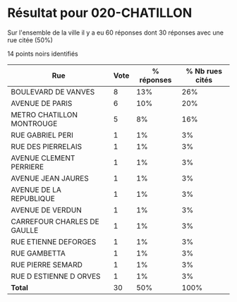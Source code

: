 # Résultat pour 020-CHATILLON

Sur l'ensemble de la ville il y a eu 60 réponses dont 30 réponses avec une rue citée (50%)

14 points noirs identifiés

| Rue | Vote | % réponses | % Nb rues cités|
|-----|------|------------|----------------|
| BOULEVARD DE VANVES | 8 | 13% | 26%|
| AVENUE DE PARIS | 6 | 10% | 20%|
| METRO CHATILLON MONTROUGE | 5 | 8% | 16%|
| RUE GABRIEL PERI | 1 | 1% | 3%|
| RUE DES PIERRELAIS | 1 | 1% | 3%|
| AVENUE CLEMENT PERRIERE | 1 | 1% | 3%|
| AVENUE JEAN JAURES | 1 | 1% | 3%|
| AVENUE DE LA REPUBLIQUE | 1 | 1% | 3%|
| AVENUE DE VERDUN | 1 | 1% | 3%|
| CARREFOUR CHARLES DE GAULLE | 1 | 1% | 3%|
| RUE ETIENNE DEFORGES | 1 | 1% | 3%|
| RUE GAMBETTA | 1 | 1% | 3%|
| RUE PIERRE SEMARD | 1 | 1% | 3%|
| RUE D ESTIENNE D ORVES | 1 | 1% | 3%|
| **Total** | 30 | 50% | 100%|
